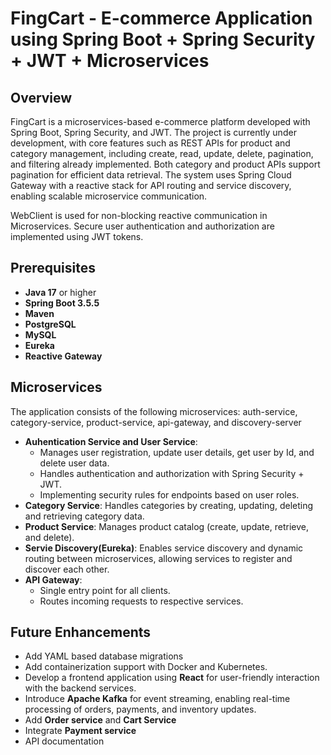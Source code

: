 # FingCart - E-commerce Application using Spring Boot + Spring Security + JWT + Microservices

## Overview

FingCart is a microservices-based e-commerce platform developed with Spring Boot, Spring Security, and JWT. 
The project is currently under development, with core features such as REST APIs for product and category management, including create, read, update, delete, 
pagination, and filtering already implemented. Both category and product APIs support pagination for efficient data retrieval. 
The system uses Spring Cloud Gateway with a reactive stack for API routing and service discovery, enabling scalable microservice communication.

WebClient is used for non-blocking reactive communication in Microservices. 
Secure user authentication and authorization are implemented using JWT tokens.

## Prerequisites

- **Java 17** or higher
- **Spring Boot 3.5.5**
- **Maven** 
- **PostgreSQL**
- **MySQL**
- **Eureka**
- **Reactive Gateway**

## Microservices

The application consists of the following microservices: auth-service, category-service, product-service, api-gateway, and discovery-server

 - **Auhentication Service and User Service**:
   - Manages user registration, update user details, get user by Id, and delete user data.
   - Handles authentication and authorization with Spring Security + JWT.
   - Implementing security rules for endpoints based on user roles.
 - **Category Service**: Handles categories by creating, updating, deleting and retrieving category data.
 - **Product Service**: Manages product catalog (create, update, retrieve, and delete).
 - **Servie Discovery(Eureka)**: Enables service discovery and dynamic routing between microservices, allowing services to register and discover each other.
 - **API Gateway**:
   - Single entry point for all clients.
   - Routes incoming requests to respective services.

## Future Enhancements

- Add YAML based database migrations
- Add containerization support with Docker and Kubernetes.
- Develop a frontend application using **React** for user-friendly interaction with the backend services.
- Introduce **Apache Kafka** for event streaming, enabling real-time processing of orders, payments, and inventory updates.
- Add **Order service** and **Cart Service**
- Integrate **Payment service**
- API documentation
       
